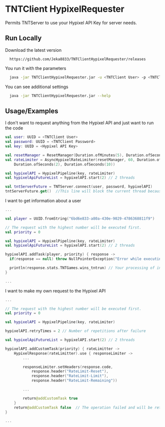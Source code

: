 
# TNTClient HypixelRequester

Permits TNTServer to use your Hypixel API Key for server needs.


## Run Locally

Download the latest version

```url
  https://github.com/Jeka8833/TNTClientHypixelRequester/releases
```

You run it with the parameters

```bash
  java -jar TNTClientHypixelRequester.jar -u <TNTClient User> -p <TNTClient Password> -k <Hypixel API Key>
```

You can see additional settings

```bash
  java -jar TNTClientHypixelRequester.jar --help
```
## Usage/Examples

I don't want to request anything from the Hypixel API and just want to run the code

```kotlin
val user: UUID = <TNTClient User>
val password: UUID = <TNTClient Password>
val key: UUID = <Hypixel API Key>

val resetManager = ResetManager(Duration.ofMinutes(5), Duration.ofSeconds(3))
val rateLimiter = AsyncHypixelRateLimiter(resetManager, 60, Duration.ofMillis(100),
    Duration.ofSeconds(2), Duration.ofSeconds(10))

val hypixelAPI = HypixelPipeline(key, rateLimiter)
val hypixelApiFutureList = hypixelAPI.start(2) // 2 threads

val tntServerFuture = TNTServer.connect(user, password, hypixelAPI)
tntServerFuture.get()  //This line will block the current thread because the API is asynchronous
```

I want to get information about a user

```kotlin
...

val player = UUID.fromString("6bd6e833-a80a-430e-9029-4786368811f9")

// The request with the highest number will be executed first.
val priority = 0

val hypixelAPI = HypixelPipeline(key, rateLimiter)
val hypixelApiFutureList = hypixelAPI.start(2) // 2 threads

hypixelAPI.addTask(player, priority) { response ->
  if(response == null) throw NullPointerException("Error while executing a request")

  println(response.stats.TNTGames.wins_tntrun) // Your processing of information
}

...
```

I want to make my own request to the Hypixel API

```kotlin
...

// The request with the highest number will be executed first.
val priority = 0

val hypixelAPI = HypixelPipeline(key, rateLimiter)

hypixelAPI.retryTimes = 2 // Number of repetitions after failure

val hypixelApiFutureList = hypixelAPI.start(2) // 2 threads

hypixelAPI.addCustomTask(priority) { rateLimitter ->
    HypixelResponse(rateLimitter).use { responseLimiter ->
        ...

        responseLimiter.setHeaders(response.code,
            response.header("RateLimit-Reset"),
            response.header("RateLimit-Limit"),
            response.header("RateLimit-Remaining"))

        ...

        return@addCustomTask true
    }
    return@addCustomTask false  // The operation failed and will be retried.
}

...
```

